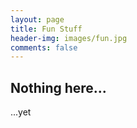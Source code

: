 ```yaml
---
layout: page
title: Fun Stuff
header-img: images/fun.jpg
comments: false
---
```




Nothing here...
------------

...yet



